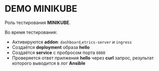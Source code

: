 DEMO MINIKUBE
=============

Роль тестирования **MINIKUBE**.

Во время тестирования:
  - Активируются **addon**: `dashboard`,`etrics-server` и `ingress`
  - Создаётся **deployment** образа **hello**
  - Создаётся **service** с пробросом порта `8080`
  - Проверяется ответ прилжения **hello** через **curl** запрос, результат которого выводится в лог **Ansible**

